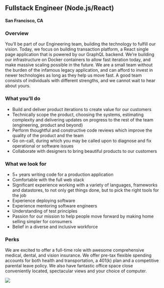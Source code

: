 ## Fullstack Engineer (Node.js/React)
#### San Francisco, CA

### Overview
You’ll be part of our Engineering team, building the technology to fulfill our vision. Today, we focus on building transaction platform, a React single page application that is powered by our GraphQL backend. We’re building our infrastructure on Docker containers to allow fast iteration today, and make massive scaling possible in the future. We are a small team without the burden of the infamous legacy application, and can afford to invest in newer technologies as long as they help us move fast.
A good team consists of individuals with different strengths, and we cannot wait to hear about yours. 

### What you’ll do
+	Build and deliver product iterations to create value for our customers
+	Technically scope the product, choosing the systems, estimating complexity and delivering updates on progress to the rest of the team (engineering, product and beyond)
+	Perform thoughtful and constructive code reviews which improve the quality of the product and the team
+	Go on-call, during which you may be called upon to diagnose and fix operational or software issues
+	Collaborate with designers to bring beautiful products to our customers

### What we look for
+	5+ years writing code for a production application
+	Comfortable with the full web stack
+	Significant experience working with a variety of languages, frameworks and datastores, to not only get things done, but to pick the right tools for the job
+	Experience deploying software
+	Experience mentoring software engineers
+	Understanding of test principles
+	Passion for our mission to help people move forward by making home selling simpler for consumers
+	Belief in a diverse and inclusive workforce

### Perks
We are excited to offer a full-time role with awesome comprehensive medical, dental, and vision insurance. We offer pre-tax flexible spending accounts for both health and transportation, a 401(k) plan and a competitive parental leave policy. We also have fantastic office space close conveniently located, spectacular views and your choice of computer.


[<img src='https://dabuttonfactory.com/button.png?t=Learn+More&f=Calibri-Bold&ts=24&tc=fff&hp=20&vp=8&c=5&bgt=unicolored&bgc=29aafe'>](https://letsrockit.co/jobs/sgf1cw-fullstack-engineer-node-js-react)
